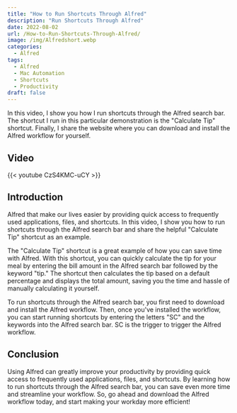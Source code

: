 ```yaml
---
title: "How to Run Shortcuts Through Alfred"
description: "Run Shortcuts Through Alfred"
date: 2022-08-02
url: /How-to-Run-Shortcuts-Through-Alfred/
image: /img/Alfredshort.webp
categories:
  - Alfred
tags:
  - Alfred
  - Mac Automation
  - Shortcuts
  - Productivity
draft: false
---
```


In this video, I show you how I run shortcuts through the Alfred search bar. The shortcut I run in this particular demonstration is the "Calculate Tip" shortcut. Finally, I share the website where you can download and install the Alfred workflow for yourself.

## Video

{{< youtube CzS4KMC-uCY >}}

## Introduction

Alfred that make our lives easier by providing quick access to frequently used applications, files, and shortcuts. In this video, I show you how to run shortcuts through the Alfred search bar and share the helpful "Calculate Tip" shortcut as an example.

The "Calculate Tip" shortcut is a great example of how you can save time with Alfred. With this shortcut, you can quickly calculate the tip for your meal by entering the bill amount in the Alfred search bar followed by the keyword "tip." The shortcut then calculates the tip based on a default percentage and displays the total amount, saving you the time and hassle of manually calculating it yourself.

To run shortcuts through the Alfred search bar, you first need to download and install the Alfred workflow. Then, once you've installed the workflow, you can start running shortcuts by entering the letters "SC" and the keywords into the Alfred search bar. SC is the trigger to trigger the Alfred workflow. 

## Conclusion

Using Alfred can greatly improve your productivity by providing quick access to frequently used applications, files, and shortcuts. By learning how to run shortcuts through the Alfred search bar, you can save even more time and streamline your workflow. So, go ahead and download the Alfred workflow today, and start making your workday more efficient!